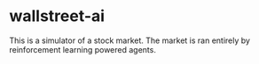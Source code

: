 # wallstreet-ai

This is a simulator of a stock market. The market is ran entirely by reinforcement learning powered agents.

